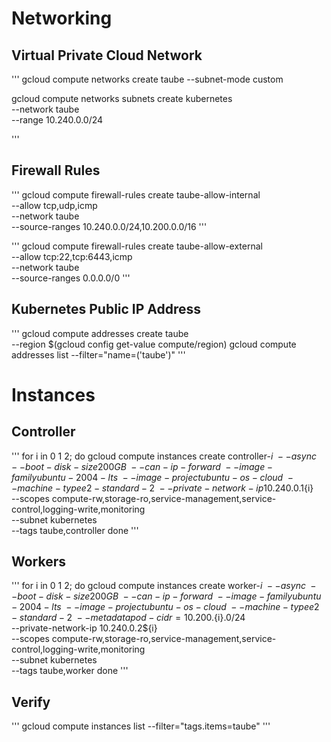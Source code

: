 # Networking
## Virtual Private Cloud Network
'''
gcloud compute networks create taube --subnet-mode custom

gcloud compute networks subnets create kubernetes \
  --network taube \
  --range 10.240.0.0/24

'''
## Firewall Rules
'''
gcloud compute firewall-rules create taube-allow-internal \
  --allow tcp,udp,icmp \
  --network taube \
  --source-ranges 10.240.0.0/24,10.200.0.0/16
'''

'''
gcloud compute firewall-rules create taube-allow-external \
  --allow tcp:22,tcp:6443,icmp \
  --network taube \
  --source-ranges 0.0.0.0/0
'''
## Kubernetes Public IP Address
'''
gcloud compute addresses create taube \
  --region $(gcloud config get-value compute/region)
gcloud compute addresses list --filter="name=('taube')"
'''

# Instances
## Controller
'''
for i in 0 1 2; do
  gcloud compute instances create controller-${i} \
    --async \
    --boot-disk-size 200GB \
    --can-ip-forward \
    --image-family ubuntu-2004-lts \
    --image-project ubuntu-os-cloud \
    --machine-type e2-standard-2 \
    --private-network-ip 10.240.0.1${i} \
    --scopes compute-rw,storage-ro,service-management,service-control,logging-write,monitoring \
    --subnet kubernetes \
    --tags taube,controller
done
'''
## Workers
'''
for i in 0 1 2; do
  gcloud compute instances create worker-${i} \
    --async \
    --boot-disk-size 200GB \
    --can-ip-forward \
    --image-family ubuntu-2004-lts \
    --image-project ubuntu-os-cloud \
    --machine-type e2-standard-2 \
    --metadata pod-cidr=10.200.${i}.0/24 \
    --private-network-ip 10.240.0.2${i} \
    --scopes compute-rw,storage-ro,service-management,service-control,logging-write,monitoring \
    --subnet kubernetes \
    --tags taube,worker
done
'''
## Verify
'''
gcloud compute instances list --filter="tags.items=taube"
'''
